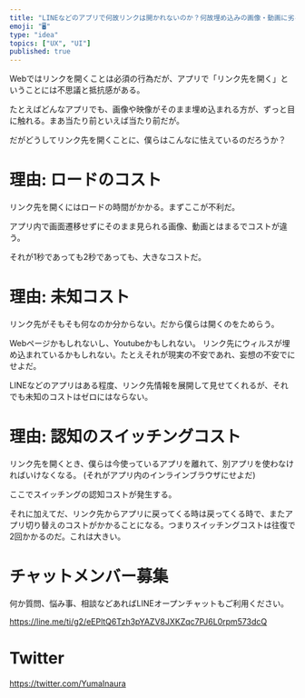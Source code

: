 ```yaml
---
title: "LINEなどのアプリで何故リンクは開かれないのか？何故埋め込みの画像・動画に劣るのか？"
emoji: "🖥"
type: "idea"
topics: ["UX", "UI"]
published: true
---
```


Webではリンクを開くことは必須の行為だが、アプリで「リンク先を開く」ということには不思議と抵抗感がある。

たとえばどんなアプリでも、画像や映像がそのまま埋め込まれる方が、ずっと目に触れる。まあ当たり前といえば当たり前だが。

だがどうしてリンク先を開くことに、僕らはこんなに怯えているのだろうか？

# 理由: ロードのコスト

リンク先を開くにはロードの時間がかかる。まずここが不利だ。

アプリ内で画面遷移せずにそのまま見られる画像、動画とはまるでコストが違う。

それが1秒であっても2秒であっても、大きなコストだ。

# 理由: 未知コスト

リンク先がそもそも何なのか分からない。だから僕らは開くのをためらう。

Webページかもしれないし、Youtubeかもしれない。
リンク先にウィルスが埋め込まれているかもしれない。たとえそれが現実の不安であれ、妄想の不安でにせよだ。

LINEなどのアプリはある程度、リンク先情報を展開して見せてくれるが、それでも未知のコストはゼロにはならない。

# 理由: 認知のスイッチングコスト

リンク先を開くとき、僕らは今使っているアプリを離れて、別アプリを使わなければいけなくなる。
(それがアプリ内のインラインブラウザにせよだ)

ここでスイッチングの認知コストが発生する。

それに加えてだ、リンク先からアプリに戻ってくる時は戻ってくる時で、またアプリ切り替えのコストがかかることになる。つまりスイッチングコストは往復で2回かかるのだ。これは大きい。


<!-- Update From Qiita API -->

# チャットメンバー募集


何か質問、悩み事、相談などあればLINEオープンチャットもご利用ください。

https://line.me/ti/g2/eEPltQ6Tzh3pYAZV8JXKZqc7PJ6L0rpm573dcQ





# Twitter


https://twitter.com/YumaInaura


<!-- Update From Qiita API -->


